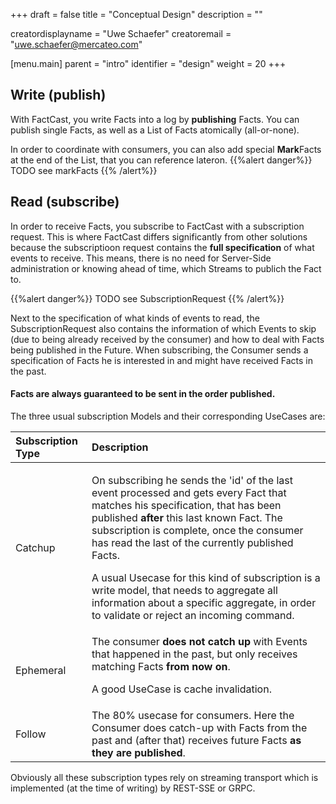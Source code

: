 +++
draft = false
title = "Conceptual Design"
description = ""

creatordisplayname = "Uwe Schaefer"
creatoremail = "uwe.schaefer@mercateo.com"

[menu.main]
parent = "intro"
identifier = "design"
weight = 20
+++

## Write (publish)

With FactCast, you write Facts into a log by **publishing** Facts. You can publish single Facts, as well as a List of Facts atomically (all-or-none). 

In order to coordinate with consumers, you can also add special **Mark**Facts at the end of the List, that you can reference lateron. 
{{%alert danger%}} TODO see markFacts {{% /alert%}}

## Read (subscribe)

In order to receive Facts, you subscribe to FactCast with a subscription request. This is where FactCast differs significantly from other solutions because the subscriptioon request contains the **full specification** of what events to receive.
This means, there is no need for Server-Side administration or knowing ahead of time, which Streams to publich the Fact to.

{{%alert danger%}} TODO see SubscriptionRequest {{% /alert%}}

Next to the specification of what kinds of events to read, the SubscriptionRequest also contains the information of which Events to skip (due to being already received by the consumer) and how to deal with Facts being published in the Future.
When subscribing, the Consumer sends a specification of Facts he is interested in and might have received Facts in the past.

#### Facts are always guaranteed to be sent in the order published.

The three usual subscription Models and their corresponding UseCases are:

| Subscription Type | Description |
|:--|:--|
| Catchup | <p>On subscribing he sends the 'id' of the last event processed and gets every Fact that matches his specification, that has been published **after** this last known Fact. The subscription is complete, once the consumer has read the last of the currently published Facts.</p> <p>A usual Usecase for this kind of subscription is a write model, that needs to aggregate all information about a specific aggregate, in order to validate or reject an incoming command.</p>|
| Ephemeral | The consumer **does not catch up** with Events that happened in the past, but only receives matching Facts **from now on**. <p>A good UseCase is cache invalidation.</p> |
| Follow | The 80% usecase for consumers. Here the Consumer does catch-up with Facts from the past and (after that) receives future Facts **as they are published**. |

Obviously all these subscription types rely on streaming transport which is implemented (at the time of writing) by REST-SSE or GRPC.
